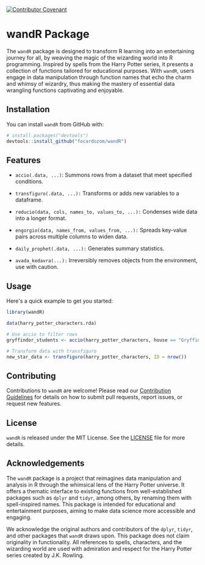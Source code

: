 [![Contributor Covenant](https://img.shields.io/badge/Contributor%20Covenant-2.1-4baaaa.svg)](CODE_OF_CONDUCT.md)

# wandR Package

The `wandR` package is designed to transform R learning into an entertaining journey for all, by weaving the magic of the wizarding world into R programming. Inspired by spells from the Harry Potter series, it presents a collection of functions tailored for educational purposes. With `wandR`, users engage in data manipulation through function names that echo the charm and whimsy of wizardry, thus making the mastery of essential data wrangling functions captivating and enjoyable.

## Installation

You can install `wandR` from GitHub with:

```r
# install.packages("devtools")
devtools::install_github("focardozom/wandR")
```

## Features

* `accio(.data, ...)`: Summons rows from a dataset that meet specified conditions.

* `transfiguro(.data, ...):` Transforms or adds new variables to a dataframe.

* `reducio(data, cols, names_to, values_to, ...):` Condenses wide data into a longer format.

* `engorgio(data, names_from, values_from, ...):` Spreads key-value pairs across multiple columns to widen data.

* `daily_prophet(.data, ...):` Generates summary statistics.

* `avada_kedavra(...):` Irreversibly removes objects from the environment, use with caution.

## Usage

Here's a quick example to get you started:

```r
library(wandR)

data(harry_potter_characters.rda)

# Use accio to filter rows
gryffindor_students <- accio(harry_potter_characters, house == "Gryffindor")

# Transform data with transfiguro
new_star_data <- transfiguro(harry_potter_characters, ID = nrow())
```

## Contributing

Contributions to `wandR` are welcome! Please read our [Contribution Guidelines](CONTRIBUTING.md) for details on how to submit pull requests, report issues, or request new features.

## License

`wandR` is released under the MIT License. See the [LICENSE](LICENSE.md) file for more details.

## Acknowledgements

The `wandR` package is a project that reimagines data manipulation and analysis in R through the whimsical lens of the Harry Potter universe. It offers a thematic interface to existing functions from well-established packages such as `dplyr` and `tidyr`, among others, by renaming them with spell-inspired names. This package is intended for educational and entertainment purposes, aiming to make data science more accessible and engaging.

We acknowledge the original authors and contributors of the `dplyr`, `tidyr`, and other packages that `wandR` draws upon. This package does not claim originality in functionality. All references to spells, characters, and the wizarding world are used with admiration and respect for the Harry Potter series created by J.K. Rowling.
 

